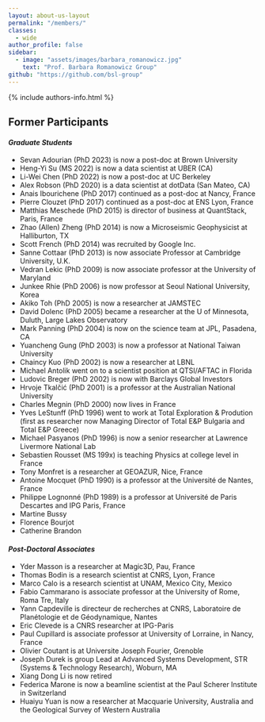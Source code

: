 ```yaml
---
layout: about-us-layout
permalink: "/members/"
classes:
  - wide
author_profile: false
sidebar:
  - image: "assets/images/barbara_romanowicz.jpg"
    text: "Prof. Barbara Romanowicz Group"
github: "https://github.com/bsl-group"
---
```


{% include authors-info.html %}


## Former Participants

<!-- Graduate Students Section -->
#### <i> Graduate Students </i>

- Sevan Adourian (PhD 2023) is now a post-doc at Brown University
- Heng-Yi Su (MS 2022) is now a data scientist at UBER (CA)
- Li-Wei Chen (PhD 2022) is now a post-doc at UC Berkeley
- Alex Robson (PhD 2020) is a data scientist at dotData (San Mateo, CA)
- Anais Ibourichene (PhD 2017) continued as a post-doc at Nancy, France
- Pierre Clouzet (PhD 2017) continued as a post-doc at ENS Lyon, France
- Matthias Meschede (PhD 2015) is director of business at QuantStack, Paris, France
- Zhao (Allen) Zheng (PhD 2014) is now a Microseismic Geophysicist at Halliburton, TX
- Scott French (PhD 2014) was recruited by Google Inc.
- Sanne Cottaar (PhD 2013) is now associate Professor at Cambridge University, U.K.
- Vedran Lekic (PhD 2009) is now associate professor at the University of Maryland
- Junkee Rhie (PhD 2006) is now professor at Seoul National University, Korea
- Akiko Toh (PhD 2005) is now a researcher at JAMSTEC
- David Dolenc (PhD 2005) became a researcher at the U of Minnesota, Duluth, Large Lakes Observatory
- Mark Panning (PhD 2004) is now on the science team at JPL, Pasadena, CA
- Yuancheng Gung (PhD 2003) is now a professor at National Taiwan University
- Chaincy Kuo (PhD 2002) is now a researcher at LBNL
- Michael Antolik went on to a scientist position at QTSI/AFTAC in Florida
- Ludovic Breger (PhD 2002) is now with Barclays Global Investors
- Hrvoje Tkalčić (PhD 2001) is a professor at the Australian National University
- Charles Megnin (PhD 2000) now lives in France
- Yves LeStunff (PhD 1996) went to work at Total Exploration & Prodution (first as researcher now Managing Director of Total E&P Bulgaria and Total E&P Greece)
- Michael Pasyanos (PhD 1996) is now a senior researcher at Lawrence Livermore National Lab
- Sebastien Rousset (MS 199x) is teaching Physics at college level in France
- Tony Monfret is a researcher at GEOAZUR, Nice, France
- Antoine Mocquet (PhD 1990) is a professor at the Université de Nantes, France
- Philippe Lognonné (PhD 1989) is a professor at Université de Paris Descartes and IPG Paris, France
- Martine Bussy
- Florence Bourjot
- Catherine Brandon

<!-- Post-Doctoral Associates Section -->
#### <i> Post-Doctoral Associates </i>
- Yder Masson is a researcher at Magic3D, Pau, France
- Thomas Bodin is a research scientist at CNRS, Lyon, France
- Marco Calo is a research scientist at UNAM, Mexico City, Mexico
- Fabio Cammarano is associate professor at the University of Rome, Roma Tre, Italy
- Yann Capdeville is directeur de recherches at CNRS, Laboratoire de Planétologie et de Géodynamique, Nantes
- Eric Clevede is a CNRS researcher at IPG-Paris
- Paul Cupillard is associate professor at University of Lorraine, in Nancy, France
- Olivier Coutant is at Universite Joseph Fourier, Grenoble
- Joseph Durek is group Lead at Advanced Systems Development, STR (Systems & Technology Research), Woburn, MA
- Xiang Dong Li is now retired
- Federica Marone is now a beamline scientist at the Paul Scherer Institute in Switzerland
- Huaiyu Yuan is now a researcher at Macquarie University, Australia and the Geological Survey of Western Australia


<!-- Visiting Scientists Section -->
<!-- ### Past and Present Visiting Scientists
- Jiajun Chong
- Ed Garnero is a full professor at Arizona State University
- Jan Matas is a CNRS researcher at Ecole normale superieure, Lyon
- Annie Souriau is retired from Observatoire Midi-Pyrénées, Toulouse
- Georges Poupinet is retired LGIT in Grenoble
- Nozomu Takeuchi is back at Earthquake Research Institute, Tokyo
- Lev Vinnik is at the Institute of Physics of the Earth, Moscow
- Yuzhu Liu is a Professor at Tongji University, Shanghai
-->
